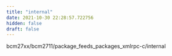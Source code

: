 ```yaml
---
title: "internal"
date: 2021-10-30 22:28:57.722756
hidden: false
draft: false
---
```


bcm27xx/bcm2711/package_feeds_packages_xmlrpc-c/internal

